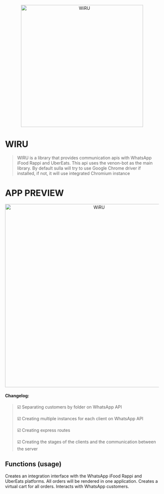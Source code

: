 <p align="center">
  <a href="https://github.com/filipeborelli/wiru">
    <img width="400px" src="https://i.ibb.co/fXPYByc/IMG.png" alt="WiRU">
  </a>
</p>

# WIRU

> WIRU is a library that provides communication apis with WhatsApp iFood Rappi and UberEats.
> This api uses the venon-bot as the main library.
> By default sulla will try to use Google Chrome driver if installed, if not, it will use integrated Chromium instance

# APP PREVIEW
<p align="center">
  <a href="https://github.com/filipeborelli/wiru">
    <img width="600px" src="blob:https://web.telegram.org/86045337-7ccf-4f43-91ea-39951374f25e" alt="WiRU">
  </a>
</p>

#### Changelog:
> ☑️ Separating customers by folder on WhatsApp API
>
> ☑️ Creating multiple instances for each client on WhatsApp API
>
> ☑️ Creating express routes
>
> ☑️ Creating the stages of the clients and the communication between the server
>

## Functions (usage)
Creates an integration interface with the WhatsApp iFood Rappi and UberEats platforms.
All orders will be rendered in one application.
Creates a virtual cart for all orders.
Interacts with WhatsApp customers.


